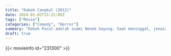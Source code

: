 ```yaml
---
title: "Kakek Cangkul (2012)"
date: 2024-01-02T15:21:05Z
tags: ["Movie"]
categories: ["Comedy", "Horror"]
summary: "Kakek Pacul adalah suami Nenek Gayung. Saat meninggal, jenazah Kakek Pacul tidak dikuburkan dengan baik. Duta, Coki, Danu, Thalia, dan Miki harus berhadapan dengan Kakek Pacul yang marah dan meminta kuburan yang layak."
draft: true
---
```


<mux-player stream-type="on-demand"
src="https://kp3d-my.sharepoint.com/personal/ryoo_kp3d_onmicrosoft_com/_layouts/15/download.aspx?share=Ef1lYXsFnbZEn64w7Py918ABO9mduqYowokpKO86uvmwxQ" prefer-playback="mse" controls>

</mux-player>


{{< movieinfo id="231300" >}}

<script src="https://cdn.jsdelivr.net/npm/@mux/mux-player"></script>

 <script type="application/ld+json ">
{
"@context": "https://schema.org/",
"@type": "VideoObject",
"name": "Kakek Cangkul",
"contentUrl": "https://stream.mux.com/z8jErvkajNH7foLmgwI001YouUqp018YDnT012H1sV3OUw.m3u8",
"thumbnailUrl": "https://www.themoviedb.org/t/p/original/9eSoJrj8LkbUzuPSJzgSXWKexKj.jpg?width=314&fit_mode=preserve&time=25",
"uploadDate": "2023-12-25T06:24:19Z",
}

</script>